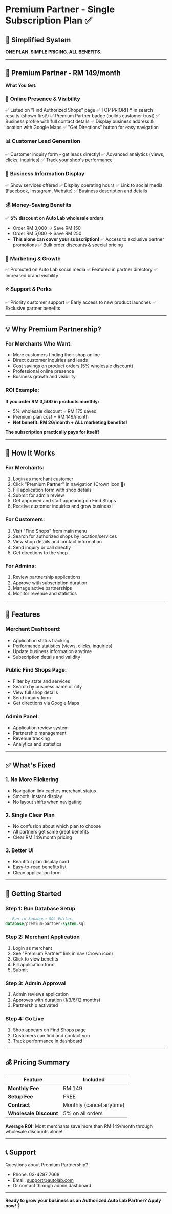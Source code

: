 # Premium Partner - Single Subscription Plan ✅

## 🎯 Simplified System

**ONE PLAN. SIMPLE PRICING. ALL BENEFITS.**

---

## 👑 Premium Partner - RM 149/month

**What You Get:**

### 📍 **Online Presence & Visibility**
✅ Listed on "Find Authorized Shops" page
✅ TOP PRIORITY in search results (shown first!)
✅ Premium Partner badge (builds customer trust)
✅ Business profile with full contact details
✅ Display business address & location with Google Maps
✅ "Get Directions" button for easy navigation

### 📊 **Customer Lead Generation**
✅ Customer inquiry form - get leads directly!
✅ Advanced analytics (views, clicks, inquiries)
✅ Track your shop's performance

### 💼 **Business Information Display**
✅ Show services offered
✅ Display operating hours
✅ Link to social media (Facebook, Instagram, Website)
✅ Business description and details

### 💰 **Money-Saving Benefits**
✅ **5% discount on Auto Lab wholesale orders**
   - Order RM 3,000 → Save RM 150
   - Order RM 5,000 → Save RM 250
   - **This alone can cover your subscription!**
✅ Access to exclusive partner promotions
✅ Bulk order discounts & special pricing

### 🚀 **Marketing & Growth**
✅ Promoted on Auto Lab social media
✅ Featured in partner directory
✅ Increased brand visibility

### ⭐ **Support & Perks**
✅ Priority customer support
✅ Early access to new product launches
✅ Exclusive partner benefits

---

## 💡 Why Premium Partnership?

### For Merchants Who Want:
- More customers finding their shop online
- Direct customer inquiries and leads
- Cost savings on product orders (5% wholesale discount)
- Professional online presence
- Business growth and visibility

### ROI Example:
**If you order RM 3,500 in products monthly:**
- 5% wholesale discount = RM 175 saved
- Premium plan cost = RM 149/month
- **Net benefit: RM 26/month + ALL marketing benefits!**

**The subscription practically pays for itself!**

---

## 🔧 How It Works

### For Merchants:
1. Login as merchant customer
2. Click "Premium Partner" in navigation (Crown icon 👑)
3. Fill application form with shop details
4. Submit for admin review
5. Get approved and start appearing on Find Shops
6. Receive customer inquiries and grow business!

### For Customers:
1. Visit "Find Shops" from main menu
2. Search for authorized shops by location/services
3. View shop details and contact information
4. Send inquiry or call directly
5. Get directions to the shop

### For Admins:
1. Review partnership applications
2. Approve with subscription duration
3. Manage active partnerships
4. Monitor revenue and statistics

---

## 📱 Features

### Merchant Dashboard:
- Application status tracking
- Performance statistics (views, clicks, inquiries)
- Update business information anytime
- Subscription details and validity

### Public Find Shops Page:
- Filter by state and services
- Search by business name or city
- View full shop details
- Send inquiry form
- Get directions via Google Maps

### Admin Panel:
- Application review system
- Partnership management
- Revenue tracking
- Analytics and statistics

---

## ✅ What's Fixed

### 1. **No More Flickering**
- Navigation link caches merchant status
- Smooth, instant display
- No layout shifts when navigating

### 2. **Single Clear Plan**
- No confusion about which plan to choose
- All partners get same great benefits
- Clear RM 149/month pricing

### 3. **Better UI**
- Beautiful plan display card
- Easy-to-read benefits list
- Clean application form

---

## 🚀 Getting Started

### Step 1: Run Database Setup
```sql
-- Run in Supabase SQL Editor:
database/premium-partner-system.sql
```

### Step 2: Merchant Application
1. Login as merchant
2. See "Premium Partner" link in nav (Crown icon)
3. Click to view benefits
4. Fill application form
5. Submit

### Step 3: Admin Approval
1. Admin reviews application
2. Approves with duration (1/3/6/12 months)
3. Partnership activated

### Step 4: Go Live
1. Shop appears on Find Shops page
2. Customers can find and contact you
3. Track performance in dashboard

---

## 💰 Pricing Summary

| Feature | Included |
|---------|----------|
| **Monthly Fee** | RM 149 |
| **Setup Fee** | FREE |
| **Contract** | Monthly (cancel anytime) |
| **Wholesale Discount** | 5% on all orders |

**Average ROI:** Most merchants save more than RM 149/month through wholesale discounts alone!

---

## 📞 Support

Questions about Premium Partnership?
- Phone: 03-4297 7668
- Email: support@autolab.com
- Or contact through admin dashboard

---

**Ready to grow your business as an Authorized Auto Lab Partner? Apply now! 🚀**
